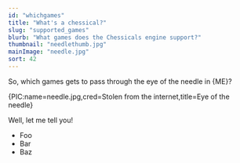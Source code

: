 ```yaml
---
id: "whichgames"
title: "What's a chessical?"
slug: "supported_games"
blurb: "What games does the Chessicals engine support?"
thumbnail: "needlethumb.jpg"
mainImage: "needle.jpg"
sort: 42
---
```


So, which games gets to pass through the eye of the needle in {ME}?

{PIC:name=needle.jpg,cred=Stolen from the internet,title=Eye of the needle}

Well, let me tell you!

- Foo
- Bar
- Baz
